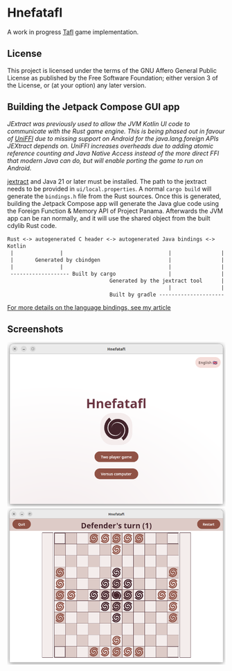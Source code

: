 # Hnefatafl

A work in progress [Tafl](https://en.wikipedia.org/wiki/Tafl_games) game implementation.

## License

This project is licensed under the terms of the GNU Affero General Public License as published by the Free Software Foundation; either version 3 of the License, or (at your option) any later version.

## Building the Jetpack Compose GUI app

*JExtract was previously used to allow the JVM Kotlin UI code to communicate with the Rust game engine. This is being phased out in favour of [UniFFI](https://github.com/mozilla/uniffi-rs) due to missing support on Android for the java.lang.foreign APIs JEXtract depends on. UniFFI increases overheads due to adding atomic reference counting and Java Native Access instead of the more direct FFI that modern Java can do, but will enable porting the game to run on Android.*

[jextract](https://github.com/openjdk/jextract) and Java 21 or later must be installed. The path to the jextract needs to be provided in `ui/local.properties`. A normal `cargo build` will generate the `bindings.h` file from the Rust sources. Once this is generated, building the Jetpack Compose app will generate the Java glue code using the Foreign Function & Memory API of Project Panama. Afterwards the JVM app can be ran normally, and it will use the shared object from the built cdylib Rust code.

```
Rust <-> autogenerated C header <-> autogenerated Java bindings <-> Kotlin
 |               |                                  |                |
 |       Generated by cbindgen                      |                |
 |               |                                  |                |
 ------------------- Built by cargo                 |                |
                                 Generated by the jextract tool      |
                                                    |                |
                                 Built by gradle ---------------------
```

[For more details on the language bindings, see my article](https://skeletonxf.github.io/buildingABridge.html)

## Screenshots

![Main menu](/screenshots/main-menu.png?raw=true "Main menu")
![New game](/screenshots/new-game.png?raw=true "New game")
